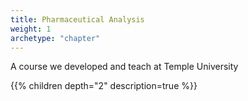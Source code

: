 ```yaml
---
title: Pharmaceutical Analysis
weight: 1
archetype: "chapter"
---
```


A course we developed and teach at Temple University

{{% children depth="2" description=true %}}
